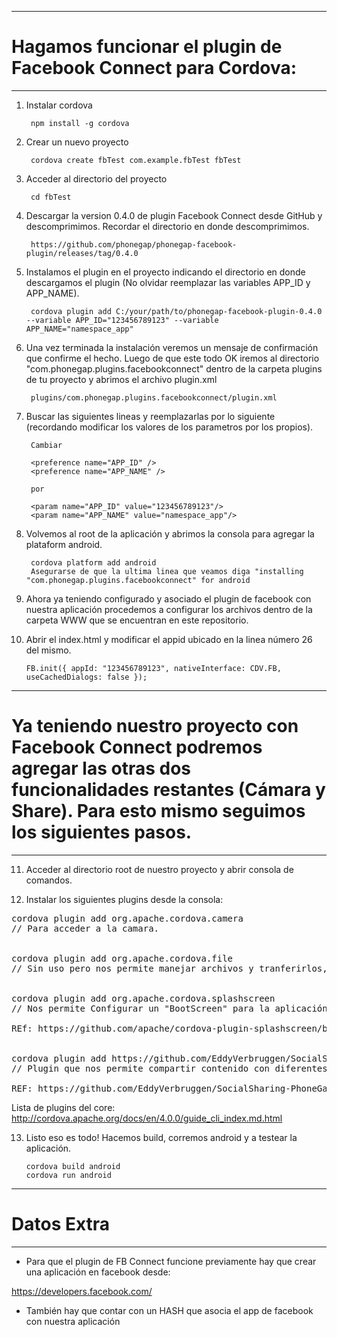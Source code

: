 ____________________________________________________________________
# Hagamos funcionar el plugin de Facebook Connect para Cordova:
____________________________________________________________________

1) Instalar cordova
		
        npm install -g cordova
		
 
2) Crear un nuevo proyecto
		
        cordova create fbTest com.example.fbTest fbTest
		
 
3) Acceder al directorio del proyecto
		
        cd fbTest
		
 
4) Descargar la version 0.4.0 de plugin Facebook Connect desde GitHub y descomprimimos. Recordar el directorio en donde descomprimimos.
		
        https://github.com/phonegap/phonegap-facebook-plugin/releases/tag/0.4.0
		
				
5) Instalamos el plugin en el proyecto indicando el directorio en donde descargamos el plugin (No olvidar reemplazar las variables APP_ID y APP_NAME).
		
        cordova plugin add C:/your/path/to/phonegap-facebook-plugin-0.4.0 --variable APP_ID="123456789123" --variable APP_NAME="namespace_app"
		
		
6) Una vez terminada la instalación veremos un mensaje de confirmación que confirme el hecho. Luego de que este todo OK iremos al directorio "com.phonegap.plugins.facebookconnect" dentro de la carpeta plugins de tu proyecto y abrimos el archivo plugin.xml
        
		plugins/com.phonegap.plugins.facebookconnect/plugin.xml
		
 
7) Buscar las siguientes lineas y reemplazarlas por lo siguiente (recordando modificar los valores de los parametros por los propios).
        
		Cambiar
		
		<preference name="APP_ID" />
		<preference name="APP_NAME" />
		
		por
		
		<param name="APP_ID" value="123456789123"/>
		<param name="APP_NAME" value="namespace_app"/>
			
				
8) Volvemos al root de la aplicación y abrimos la consola para agregar la plataform android.

        cordova platform add android
        Asegurarse de que la ultima linea que veamos diga "installing "com.phonegap.plugins.facebookconnect" for android
		
		
9) Ahora ya teniendo configurado y asociado el plugin de facebook con nuestra aplicación procedemos a configurar los archivos dentro de la carpeta WWW que se encuentran en este repositorio.
 
10) Abrir el index.html y modificar el appid ubicado en la linea número 26 del mismo.        
        
		FB.init({ appId: "123456789123", nativeInterface: CDV.FB, useCachedDialogs: false });
		
		
___________________________________________________________________________________________________________________________________________________________________________
# Ya teniendo nuestro proyecto con Facebook Connect podremos agregar las otras dos funcionalidades restantes (Cámara y Share). Para esto mismo seguimos los siguientes pasos.
___________________________________________________________________________________________________________________________________________________________________________


11) Acceder al directorio root de nuestro proyecto y abrir consola de comandos.

12) Instalar los siguientes plugins desde la consola:


<pre>
cordova plugin add org.apache.cordova.camera 
// Para acceder a la camara.

	
cordova plugin add org.apache.cordova.file
// Sin uso pero nos permite manejar archivos y tranferirlos, seguro se usara a futuro.


cordova plugin add org.apache.cordova.splashscreen
// Nos permite Configurar un "BootScreen" para la aplicación.

REf: https://github.com/apache/cordova-plugin-splashscreen/blob/master/doc/index.md


cordova plugin add https://github.com/EddyVerbruggen/SocialSharing-PhoneGap-Plugin.git
// Plugin que nos permite compartir contenido con diferentes redes sociales.

REF: https://github.com/EddyVerbruggen/SocialSharing-PhoneGap-Plugin
</pre>
		

Lista de plugins del core: http://cordova.apache.org/docs/en/4.0.0/guide_cli_index.md.html		
		
		
13) Listo eso es todo! Hacemos build, corremos android y a testear la aplicación.

		cordova build android
        cordova run android
		


		
____________
# Datos Extra
____________

- Para que el plugin de FB Connect funcione previamente hay que crear una aplicación en facebook desde:

https://developers.facebook.com/


- También hay que contar con un HASH que asocia el app de facebook con nuestra aplicación	












		
		